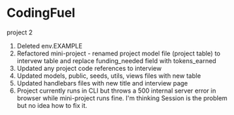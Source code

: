 # CodingFuel
project 2

1. Deleted env.EXAMPLE
1. Refactored mini-project - renamed project model file (project table) to intervew table and replace funding_needed field with tokens_earned
1. Updated any project code references to interview
1. Updated models, public, seeds, utils, views files with new table
1. Updated handlebars files with new title and interview page
1. Project currently runs in CLI but throws a 500 internal server error in browser while mini-project runs fine. I'm thinking Session is the problem but no idea how to fix it.  

